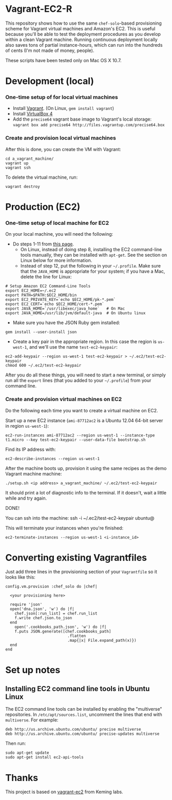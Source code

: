 # Vagrant-EC2-R

This repository shows how to use the same `chef-solo`-based provisioning scheme for Vagrant virtual machines and Amazon's EC2. This is useful because you'll be able to test the deployment procedures as you develop within a clean Vagrant machine. Running continuous deployment locally also saves tons of partial instance-hours, which can run into the hundreds of cents (I'm not made of money, people).

These scripts have been tested only on Mac OS X 10.7.

# Development (local)

### One-time setup of for local virtual machines

* Install [Vagrant](http://vagrantup.com). (On Linux, `gem install vagrant`)
* Install [VirtualBox 4](http://www.virtualbox.org/wiki/Downloads)
* Add the `precise64` vagrant base image to Vagrant's local storage: `vagrant box add precise64 http://files.vagrantup.com/precise64.box`


### Create and provision local virtual machines

After this is done, you can create the VM with Vagrant:

    cd a_vagrant_machine/
    vagrant up
    vagrant ssh

To delete the virtual machine, run:

    vagrant destroy


# Production (EC2)


### One-time setup of local machine for EC2

On your local machine, you will need the following:

* Do steps 1-11 from [this page](http://petterolsson.blogspot.com/2012/02/installing-amazon-ec2-api-tools-on-mac.html).
  * On Linux, instead of doing step 8, installing the EC2 command-line tools manually, they can be installed with `apt-get`. See the section on Linux below for more information.
  * Instead of step 12, put the following in your `~/.profile`. Make sure that the `JAVA_HOME` is appropriate for your system; if you have a Mac, delete the line for Linux:

```
# Setup Amazon EC2 Command-Line Tools
export EC2_HOME=~/.ec2
export PATH=$PATH:$EC2_HOME/bin
export EC2_PRIVATE_KEY=`echo $EC2_HOME/pk-*.pem`
export EC2_CERT=`echo $EC2_HOME/cert-*.pem`
export JAVA_HOME=`/usr/libexec/java_home`   # On Mac
export JAVA_HOME=/usr/lib/jvm/default-java  # On Ubuntu linux
```

* Make sure you have the JSON Ruby gem installed:

```
gem install --user-install json
```

* Create a key pair in the appropriate region. In this case the region is `us-west-1`, and we'll use the name `test-ec2-keypair`:

```
ec2-add-keypair --region us-west-1 test-ec2-keypair > ~/.ec2/test-ec2-keypair
chmod 600 ~/.ec2/test-ec2-keypair
```

After you do all these things, you will need to start a new terminal, or simply run all the `export` lines (that you added to your `~/.profile`) from your command line.


### Create and provision virtual machines on EC2

Do the following each time you want to create a virtual machine on EC2.

Start up a new EC2 instance (`ami-87712ac2` is a Ubuntu 12.04 64-bit server in region `us-west-1`):

    ec2-run-instances ami-87712ac2 --region us-west-1 --instance-type t1.micro --key test-ec2-keypair --user-data-file bootstrap.sh

Find its IP address with:

    ec2-describe-instances --region us-west-1

After the machine boots up, provision it using the same recipes as the demo Vagrant machine machine:

    ./setup.sh <ip address> a_vagrant_machine/ ~/.ec2/test-ec2-keypair

It should print a lot of diagnostic info to the terminal. If it doesn't, wait a little while and try again.

DONE!

You can ssh into the machine:
    ssh -i ~/.ec2/test-ec2-keypair ubuntu@<ip address>

This will terminate your instances when you're finished:

    ec2-terminate-instances --region us-west-1 <i-instance_id>



# Converting existing Vagrantfiles

Just add three lines in the provisioning section of your `Vagrantfile` so it looks like this:

    config.vm.provision :chef_solo do |chef|

      <your provisioning here>

      require 'json'
      open('dna.json', 'w') do |f|
        chef.json[:run_list] = chef.run_list
        f.write chef.json.to_json
      end
        open('.cookbooks_path.json', 'w') do |f|
        f.puts JSON.generate([chef.cookbooks_path]
                               .flatten
                               .map{|x| File.expand_path(x)})
      end
    end


# Set up notes


## Installing EC2 command line tools in Ubuntu Linux

The EC2 command line tools can be installed by enabling the "multiverse" repositories. In `/etc/apt/sources.list`, uncomment the lines that end with `multiverse`. For example:

    deb http://us.archive.ubuntu.com/ubuntu/ precise multiverse
    deb http://us.archive.ubuntu.com/ubuntu/ precise-updates multiverse

Then run:

    sudo apt-get update
    sudo apt-get install ec2-api-tools


# Thanks

This project is based on [vagrant-ec2](https://github.com/lynaghk/vagrant-ec2/) from Keming labs.
